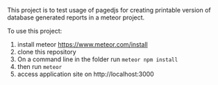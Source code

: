 This project is to test usage of pagedjs for creating printable version of database generated reports in a meteor project.

To use this project:
1. install meteor https://www.meteor.com/install
2. clone this repository
3. On a command line in the folder run `meteor npm install`
4. then run `meteor`
5. access application site on http://localhost:3000 
